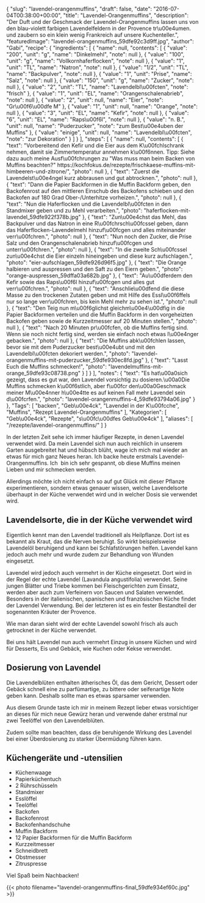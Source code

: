 {
    "slug": "lavendel-orangenmuffins",
    "draft": false,
    "date": "2016-07-04T00:38:00+00:00",
    "title": "Lavendel-Orangenmuffins",
    "description": "Der Duft und der Geschmack der Lavendel-Orangenmuffins lassen uns von den blau-violett farbigen Lavendelfeldern in der Provence tr\u00e4umen. und zaubern so ein klein wenig Frankreich auf unsere Kuchenteller.",
    "featuredImage": "lavendel-orangenmuffins_59dfe92c3d9ff.jpg",
    "author": "Gabi",
    "recipe": {
        "ingredients": [
            {
                "name": null,
                "contents": [
                    {
                        "value": "200",
                        "unit": "g",
                        "name": "Dinkelmehl",
                        "note": null
                    },
                    {
                        "value": "100",
                        "unit": "g",
                        "name": "Vollkornhaferflocken",
                        "note": null
                    },
                    {
                        "value": "1",
                        "unit": "TL",
                        "name": "Natron",
                        "note": null
                    },
                    {
                        "value": "1\/2",
                        "unit": "TL",
                        "name": "Backpulver",
                        "note": null
                    },
                    {
                        "value": "1",
                        "unit": "Prise",
                        "name": "Salz",
                        "note": null
                    },
                    {
                        "value": "150",
                        "unit": "g",
                        "name": "Zucker",
                        "note": null
                    },
                    {
                        "value": "2",
                        "unit": "TL",
                        "name": "Lavendelbl\u00fcten",
                        "note": "frisch"
                    },
                    {
                        "value": "1",
                        "unit": "EL",
                        "name": "Orangenschalenabrieb",
                        "note": null
                    },
                    {
                        "value": "2",
                        "unit": null,
                        "name": "Eier",
                        "note": "Gr\u00f6\u00dfe M"
                    },
                    {
                        "value": "1",
                        "unit": null,
                        "name": "Orange",
                        "note": null
                    },
                    {
                        "value": "3",
                        "unit": "EL",
                        "name": "Kefir",
                        "note": null
                    },
                    {
                        "value": "6",
                        "unit": "EL",
                        "name": "Raps\u00f6l",
                        "note": null
                    },
                    {
                        "value": "n. B.",
                        "unit": null,
                        "name": "Puderzucker",
                        "note": "zum Best\u00e4uben der Muffins"
                    },
                    {
                        "value": "einige",
                        "unit": null,
                        "name": "Lavendelbl\u00fcten",
                        "note": "zur Dekoration"
                    }
                ]
            }
        ],
        "steps": [
            {
                "name": null,
                "contents": [
                    {
                        "text": "Vorbereitend den Kefir und die Eier aus dem K\u00fchlschrank nehmen, damit sie Zimmertemperatur annehmen k\u00f6nnen. Tipp: Siehe dazu auch meine Ausf\u00fchrungen zu \"Was muss man beim Backen von Muffins beachten?\" https:\/\/kochfokus.de\/rezepte\/frischkaese-muffins-mit-himbeeren-und-zitrone\/",
                        "photo": null
                    },
                    {
                        "text": "Zuerst die Lavendelst\u00e4ngel kurz abbrausen und gut abtrocknen.",
                        "photo": null
                    },
                    {
                        "text": "Dann die Papier Backformen in die Muffin Backform geben, den Backofenrost auf den mittleren Einschub des Backofens schieben und den Backofen auf 180 Grad Ober-\/Unterhitze vorheizen.",
                        "photo": null
                    },
                    {
                        "text": "Nun die Haferflocken und die Lavendelbl\u00fcten in den Standmixer geben und zu Mehl verarbeiten.",
                        "photo": "haferflocken-mit-lavendel_59dfe922f378b.jpg"
                    },
                    {
                        "text": "Zun\u00e4chst das Mehl, das Backpulver und das Natron in eine R\u00fchrsch\u00fcssel geben, dann das Haferflocken-Lavendelmehl hinzuf\u00fcgen und alles miteinander verr\u00fchren.",
                        "photo": null
                    },
                    {
                        "text": "Nun noch den Zucker, die Prise Salz und den Orangenschalenabrieb hinzuf\u00fcgen und unterr\u00fchren.",
                        "photo": null
                    },
                    {
                        "text": "In die zweite Sch\u00fcssel zun\u00e4chst die Eier einzeln hineingeben und diese kurz aufschlagen.",
                        "photo": "eier-aufschlagen_59dfe926d96f5.jpg"
                    },
                    {
                        "text": "Die Orange halbieren und auspressen und den Saft zu den Eiern geben.",
                        "photo": "orange-auspressen_59dffa03a682b.jpg"
                    },
                    {
                        "text": "Au\u00dferdem den Kefir sowie das Raps\u00f6l hinzuf\u00fcgen und alles gut verr\u00fchren.",
                        "photo": null
                    },
                    {
                        "text": "Anschlie\u00dfend die diese Masse zu den trockenen Zutaten geben und mit Hilfe des Essl\u00f6ffels nur so lange verr\u00fchren, bis kein Mehl mehr zu sehen ist.",
                        "photo": null
                    },
                    {
                        "text": "Den Teig nun m\u00f6glichst gleichm\u00e4\u00dfig in die Papier Backformen verteilen und die Muffin Backform in den vorgeheizten Backofen geben sowie de Kurzzeitmesser auf 20 Minuten stellen.",
                        "photo": null
                    },
                    {
                        "text": "Nach 20 Minuten pr\u00fcfen, ob die Muffins fertig sind. Wenn sie noch nicht fertig sind, werden sie einfach noch etwas l\u00e4nger gebacken.",
                        "photo": null
                    },
                    {
                        "text": "Die Muffins abk\u00fchlen lassen, bevor sie mit dem Puderzucker best\u00e4ubt und mit den Lavendelbl\u00fcten dekoriert werden.",
                        "photo": "lavendel-orangenmuffins-mit-puderzucker_59dfe930ec8fd.jpg"
                    },
                    {
                        "text": "Lasst Euch die Muffins schmecken!",
                        "photo": "lavendelmuffins-mit-orange_59dfe93c08738.png"
                    }
                ]
            }
        ],
        "notes": {
            "text": "Es hat\u00a0sich gezeigt, dass es gut war, den Lavendel vorsichtig zu dosieren.\u00a0Die Muffins schmecken k\u00f6stlich, aber f\u00fcr den\u00a0Geschmack meiner M\u00e4nner h\u00e4tte es auf keinen Fall mehr Lavendel sein d\u00fcrfen.",
            "photo": "lavendel-orangenmuffins-4_59dfe93794a06.jpg"
        }
    },
    "Tags": [
        "backen",
        "Geb\u00e4ck",
        "Lavendel in der K\u00fcche",
        "Muffins",
        "Rezept Lavendel-Orangenmuffins"
    ],
    "Kategorien": [
        "Geb\u00e4ck",
        "Rezepte",
        "s\u00fc\u00dfes Geb\u00e4ck"
    ],
    "aliases": [
        "\/rezepte\/lavendel-orangenmuffins\/"
    ]
}

In der letzten Zeit sehe ich immer häufiger Rezepte, in denen Lavendel verwendet wird. Da mein Lavendel sich nun auch reichlich in unserem Garten ausgebreitet hat und hübsch blüht, wage ich mich mal wieder an etwas für mich ganz Neues heran. Ich backe heute erstmals Lavendel-Orangenmuffins. Ich  bin ich sehr gespannt, ob diese Muffins meinen Lieben und mir schmecken werden.

Allerdings möchte ich nicht einfach so auf gut Glück mit dieser Pflanze experimentieren, sondern etwas genauer wissen, welche Lavendelsorte überhaupt in der Küche verwendet wird und in welcher Dosis sie verwendet wird.

## Lavendelsorte, die in der Küche verwendet wird

Eigentlich kennt man den Lavendel traditionell als Heilpflanze. Dort ist es bekannt als Kraut, das die Nerven beruhigt. So wirkt beispielsweise Lavendelöl beruhigend und kann bei Schlafstörungen helfen. Lavendel kann jedoch auch mehr und wurde zudem zur Behandlung von Wunden eingesetzt.

Lavendel wird jedoch auch vermehrt in der Küche eingesetzt. Dort wird in der Regel der echte Lavendel (Lavandula angustifolia) verwendet. Seine jungen Blätter und Triebe kommen bei Fleischgerichten zum Einsatz, werden aber auch zum Verfeinern von Saucen und Salaten verwendet. Besonders in der italienischen, spanischen und französischen Küche findet der Lavendel Verwendung. Bei der letzteren ist es ein fester Bestandteil der sogenannten Kräuter der Provence.

Wie man daran sieht wird der echte Lavendel sowohl frisch als auch getrocknet in der Küche verwendet.

Bei uns hält Lavendel nun auch vermehrt Einzug in unsere Küchen und wird für Desserts, Eis und Gebäck, wie Kuchen oder Kekse verwendet.

## Dosierung von Lavendel

Die Lavendelblüten enthalten ätherisches Öl, das dem Gericht, Dessert oder Gebäck schnell eine zu parfümartige, zu bittere oder seifenartige Note geben kann. Deshalb sollte man es etwas sparsamer verwenden.

Aus diesem Grunde taste ich mir in meinem Rezept lieber etwas vorsichtiger an dieses für mich neue Gewürz heran und verwende daher erstmal nur zwei Teelöffel von den Lavendelblüten.

Zudem sollte man beachten, dass die beruhigende Wirkung des Lavendel bei einer Überdosierung zu starker Übermüdung führen kann.

## Küchengeräte und -utensilien

 * Küchenwaage
 * Papierküchentuch
 * 2 Rührschüsseln
 * Standmixer
 * Esslöffel
 * Teelöffel
 * Backofen
 * Backofenrost
 * Backofenhandschuhe
 * Muffin Backform
 * 12 Papier Backformen für die Muffin Backform
 * Kurzzeitmesser
 * Schneidbrett
 * Obstmesser
 * Zitruspresse

Viel Spaß beim Nachbacken!

{{< photo filename="lavendel-orangenmuffins-final_59dfe934ef60c.jpg" >}}